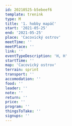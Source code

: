 ```yaml
---
id: 20210525-b5ebeef6
template: trenink
type: M
title: '1. hobby mapáč'
start: '2021-05-25'
end: '2021-05-25'
place: 'Cacovický ostrov'
meetTime: ''
meetPlace: ''
link: ''
eventTypeDescription: 'H, H'
startTime: ''
map: 'Cacovický ostrov'
terrain: sprint
transport: ''
accomodation: ''
food: ''
leader: ''
note: ''
return: ''
price: ''
program: ''
thingsToTake: ''
signups: ''
---
```


